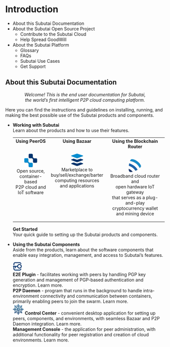 # Introduction
- About this Subutai Documentation
- About the Subutai Open Source Project
  - Contribute to the Subutai Cloud
  - Help Spread GoodWill
- About the Subutai Platform
  - Glossary
  - FAQs
  - Subutai Use Cases
  - Get Support

## About this Subutai Documentation
<p align="center"><i>Welcome! This is the end user documentation for Subutai, </br> the world’s first intelligent P2P cloud computing platform.</i></p>

Here you can find the instructions and guidelines on installing, running, and making the best possible use of the Subutai products and components.

- **Working with Subutai**  
  Learn about the products and how to use their features.
  
  <table> 
  <tr align="center" valign="top">
    <td><b>Using PeerOS</b> 
     <p></br><img src="https://github.com/MarilizaC/doc-files/blob/master/icon_peerOS.png"></img> 
     </br>Open source, </br> container-based </br> P2P cloud and </br> IoT software</p>
    </td>
    <td><b>Using Bazaar</b>
     <p></br><img src="https://github.com/MarilizaC/doc-files/blob/master/icon_bazaar.png"></img> 
     </br>Marketplace to </br> buy/sell/exchange/barter </br> computing resources </br> and applications</p>
    </td>
    <td><b>Using the Blockchain Router</b>
      <p></br><img src="https://github.com/MarilizaC/doc-files/blob/master/icon_brouter.png"></img> 
      </br>Broadband cloud router and </br> open hardware IoT gateway </br> that serves as a plug-and-play </br> cryptocurrency wallet         </br>and mining device</p>
    </td>  
  </tr>
  </table>
  
  **Get Started**  
  Your quick guide to setting up the Subutai products and components.

- **Using the Subutai Components**  
 Aside from the products, learn about the software components that enable easy integration, management, and access to Subutai’s   features.  
 
  ![](https://github.com/MarilizaC/doc-files/blob/master/icon_e2e.png)  
  **E2E Plugin** - facilitates working with peers by handling PGP key generation and management of PGP-based authentication and encryption. Learn more.  
  **P2P Daemon** - program that runs in the background to handle intra-environment  connectivity and communication between containers, primarily enabling peers to join the swarm. Learn more.  
  ![](https://github.com/MarilizaC/doc-files/blob/master/icon_control%20center.png) **Control Center** - convenient desktop application for setting up peers, components, and environments, with seamless Bazaar and P2P Daemon integration. Learn more.  
  **Management Console** - the application for peer administration, with additional functionality for peer registration and creation of cloud environments. Learn more.  
